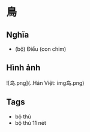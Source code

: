 # 鳥

## Nghĩa
* (bộ) Điểu (con chim)

## Hình ảnh
![鸟.png](..Hán Việt: img鸟.png)

## Tags
* bộ thủ
* bộ thủ 11 nét

<script>window.HANZI_FIELD='鳥';</script>
